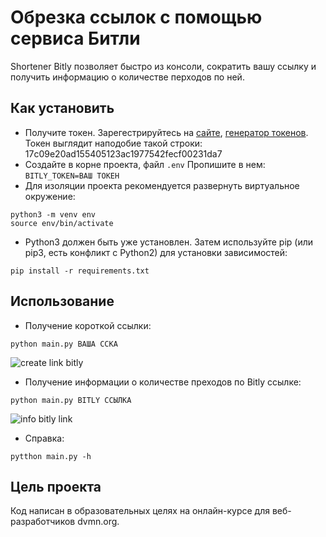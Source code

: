 # Обрезка ссылок с помощью сервиса Битли
Shortener Bitly позволяет быстро из консоли, сократить вашу ссылку и получить информацию о количестве перходов по ней.

## Как установить
- Получите токен. Зарегестрируйтесь на [сайте](https://bitly.com), [генератор токенов](https://app.bitly.com/settings/api/). Токен выглядит наподобие такой строки: 17c09e20ad155405123ac1977542fecf00231da7 
- Создайте в корне проекта, файл ```.env``` 
Пропишите в нем:
```BITLY_TOKEN=ВАШ ТОКЕН```
- Для изоляции проекта рекомендуется развернуть виртуальное окружение:
```
python3 -m venv env
source env/bin/activate
```
- Python3 должен быть уже установлен. Затем используйте pip (или pip3, есть конфликт с Python2) для установки зависимостей:
```
pip install -r requirements.txt
```

## Использование
- Получение короткой ссылки:
```
python main.py ВАША ССКА
```
![create link bitly](https://github.com/viktorshish/shortener_bitly/assets/108957333/3308f0ca-ea0a-466e-b9b7-2199e0425ffa)

- Получение информации о количестве преходов по Bitly ссылке:
```
python main.py BITLY ССЫЛКА
```
![info bitly link](https://github.com/viktorshish/shortener_bitly/assets/108957333/9449d061-673d-4b06-b047-e0cb42887471)

- Cправка:
```
pytthon main.py -h
```

## Цель проекта
Код написан в образовательных целях на онлайн-курсе для веб-разработчиков dvmn.org.
